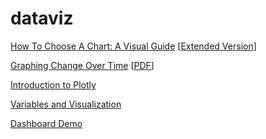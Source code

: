 # dataviz

[How To Choose A Chart: A Visual Guide](./how-to-choose-a-chart/how-to-choose-a-chart-a-visual-guide.pdf) [[Extended Version](./how-to-choose-a-chart/how-to-choose-a-chart-v3.html)]

[Graphing Change Over Time](./graphing-change-over-time/index.html) [[PDF](./graphing-change-over-time/index.pdf)]

[Introduction to Plotly](./plotly-intro/)

[Variables and Visualization](./variables-and-visualization/variables-and-visualization.html#/)

[Dashboard Demo](./dashboard/dashboard.html)